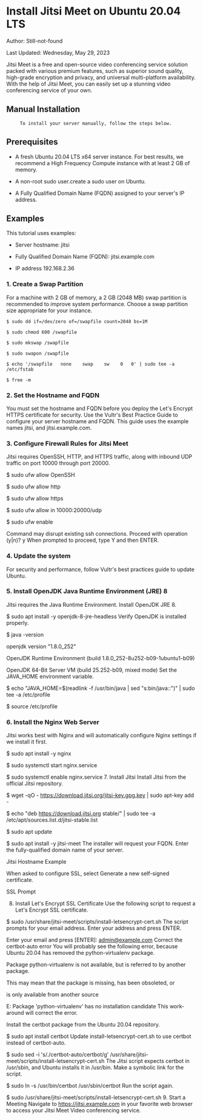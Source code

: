 # Install Jitsi Meet on Ubuntu 20.04 LTS
Author: Still-not-found

Last Updated: Wednesday, May 29, 2023 

Jitsi Meet is a free and open-source video conferencing service solution packed with various premium features, such as superior sound quality, high-grade encryption and privacy, and universal multi-platform availability. With the help of Jitsi Meet, you can easily set up a stunning video conferencing service of your own.

## Manual Installation

         To install your server manually, follow the steps below.

## Prerequisites
  * A fresh Ubuntu 20.04 LTS x64 server instance. For best results, we recommend a High Frequency Compute instance with at least 2 GB of memory.

  * A non-root sudo user.create a sudo user on Ubuntu.

  * A Fully Qualified Domain Name (FQDN) assigned to your server's IP address.

## Examples
This tutorial uses examples:

   * Server hostname: jitsi

   * Fully Qualified Domain Name (FQDN): jitsi.example.com

   * IP address 192.168.2.36

### 1. Create a Swap Partition
For a machine with 2 GB of memory, a 2 GB (2048 MB) swap partition is recommended to improve system performance. Choose a swap partition size appropriate for your instance.

    $ sudo dd if=/dev/zero of=/swapfile count=2048 bs=1M

    $ sudo chmod 600 /swapfile

    $ sudo mkswap /swapfile

    $ sudo swapon /swapfile

    $ echo '/swapfile   none    swap    sw    0   0' | sudo tee -a /etc/fstab

    $ free -m
### 2. Set the Hostname and FQDN
   You must set the hostname and FQDN before you deploy the Let's Encrypt HTTPS certificate for security. Use the Vultr's Best Practice Guide to configure your server hostname and FQDN. This guide uses the example names jitsi, and jitsi.example.com.

### 3. Configure Firewall Rules for Jitsi Meet
Jitsi requires OpenSSH, HTTP, and HTTPS traffic, along with inbound UDP traffic on port 10000 through port 20000.

   $ sudo ufw allow OpenSSH

   $ sudo ufw allow http

   $ sudo ufw allow https

   $ sudo ufw allow in 10000:20000/udp

   $ sudo ufw enable

Command may disrupt existing ssh connections. Proceed with operation (y|n)? y
When prompted to proceed, type Y and then ENTER.

### 4. Update the system
For security and performance, follow Vultr's best practices guide to update Ubuntu.

### 5. Install OpenJDK Java Runtime Environment (JRE) 8
Jitsi requires the Java Runtime Environment. Install OpenJDK JRE 8.

$ sudo apt install -y openjdk-8-jre-headless
Verify OpenJDK is installed properly.

$ java -version

openjdk version "1.8.0_252"

OpenJDK Runtime Environment (build 1.8.0_252-8u252-b09-1ubuntu1-b09)

OpenJDK 64-Bit Server VM (build 25.252-b09, mixed mode)
Set the JAVA_HOME environment variable.

$ echo "JAVA_HOME=$(readlink -f /usr/bin/java | sed "s:bin/java::")" | sudo tee -a /etc/profile

$ source /etc/profile
### 6. Install the Nginx Web Server
Jitsi works best with Nginx and will automatically configure Nginx settings if we install it first.

$ sudo apt install -y nginx

$ sudo systemctl start nginx.service

$ sudo systemctl enable nginx.service
7. Install Jitsi
Install Jitsi from the official Jitsi repository.

$ wget -qO - https://download.jitsi.org/jitsi-key.gpg.key | sudo apt-key add -

$ echo "deb https://download.jitsi.org stable/"  | sudo tee -a /etc/apt/sources.list.d/jitsi-stable.list

$ sudo apt update

$ sudo apt install -y jitsi-meet
The installer will request your FQDN. Enter the fully-qualified domain name of your server.

Jitsi Hostname Example

When asked to configure SSL, select Generate a new self-signed certificate.

SSL Prompt

8. Install Let's Encrypt SSL Certificate
Use the following script to request a Let's Encrypt SSL certificate.

$ sudo /usr/share/jitsi-meet/scripts/install-letsencrypt-cert.sh
The script prompts for your email address. Enter your address and press ENTER.

Enter your email and press [ENTER]: admin@example.com
Correct the certbot-auto error
You will probably see the following error, because Ubuntu 20.04 has removed the python-virtualenv package.

Package python-virtualenv is not available, but is referred to by another package.

This may mean that the package is missing, has been obsoleted, or

is only available from another source



E: Package 'python-virtualenv' has no installation candidate
This work-around will correct the error.

Install the certbot package from the Ubuntu 20.04 repository.

$ sudo apt install certbot
Update install-letsencrypt-cert.sh to use certbot instead of certbot-auto.

$ sudo sed -i 's/\.\/certbot-auto/certbot/g' /usr/share/jitsi-meet/scripts/install-letsencrypt-cert.sh
The Jitsi script expects certbot in /usr/sbin, and Ubuntu installs it in /usr/bin. Make a symbolic link for the script.

$ sudo ln -s /usr/bin/certbot /usr/sbin/certbot 
Run the script again.

$ sudo /usr/share/jitsi-meet/scripts/install-letsencrypt-cert.sh
9. Start a Meeting
Navigate to https://jitsi.example.com in your favorite web browser to access your Jitsi Meet Video conferencing service.
